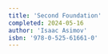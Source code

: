 ```yaml
---
title: 'Second Foundation'
completed: 2024-05-16
author: 'Isaac Asimov'
isbn: '978-0-525-61661-0'
---
```


